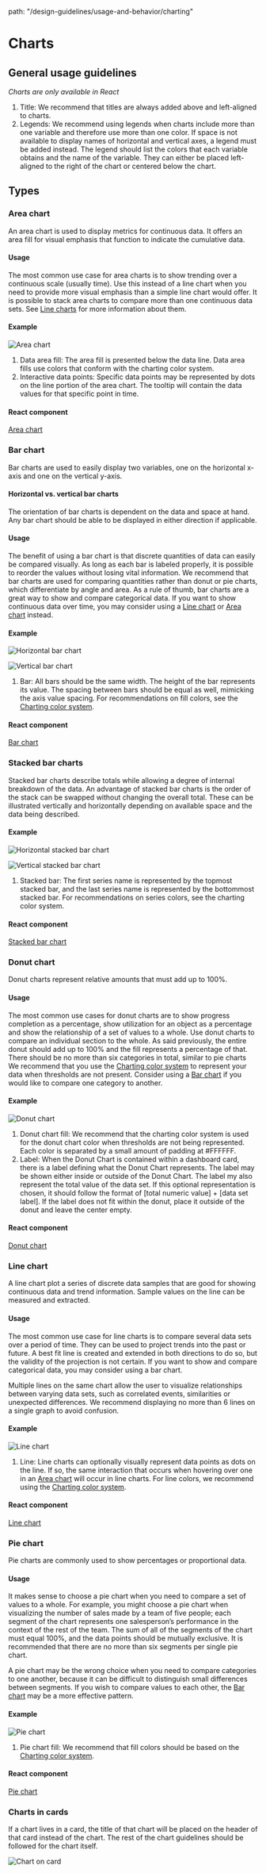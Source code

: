 path: "/design-guidelines/usage-and-behavior/charting"

# Charts

## General usage guidelines
_Charts are only available in React_

1. Title: We recommend that titles are always added above and left-aligned to charts.
2. Legends: We recommend using legends when charts include more than one variable and therefore use more than one color. If space is not available to display names of horizontal and vertical axes, a legend must be added instead. The legend should list the colors that each variable obtains and the name of the variable. They can either be placed left-aligned to the right of the chart or centered below the chart.

## Types

### Area chart
An area chart is used to display metrics for continuous data. It offers an area fill for visual emphasis that function to indicate the cumulative data.

#### Usage
The most common use case for area charts is to show trending over a continuous scale (usually time). Use this instead of a line chart when you need to provide more visual emphasis than a simple line chart would offer. It is possible to stack area charts to compare more than one continuous data sets. See [Line charts](https://v2.patternfly.org/design-guidelines/usage-and-behavior/charts#line-chart) for more information about them.

#### Example
![Area chart](img/areachart.png)

1. Data area fill: The area fill is presented below the data line. Data area fills use colors that conform with the charting color system.
2. Interactive data points: Specific data points may be represented by dots on the line portion of the area chart. The tooltip will contain the data values for that specific point in time.

#### React component
[Area chart](https://v2.patternfly.org/documentation/react/components/areachart)

### Bar chart

Bar charts are used to easily display two variables, one on the horizontal x-axis and one on the vertical y-axis.

#### Horizontal vs. vertical bar charts

The orientation of bar charts is dependent on the data and space at hand. Any bar chart should be able to be displayed in either direction if applicable.

#### Usage
The benefit of using a bar chart is that discrete quantities of data can easily be compared visually. As long as each bar is labeled properly, it is possible to reorder the values without losing vital information. We recommend that bar charts are used for comparing quantities rather than donut or pie charts, which differentiate by angle and area. As a rule of thumb, bar charts are a great way to show and compare categorical data. If you want to show continuous data over time, you may consider using a [Line chart](https://v2.patternfly.org/design-guidelines/usage-and-behavior/charts#line-chart) or [Area chart](https://v2.patternfly.org/design-guidelines/usage-and-behavior/charts#area-chart) instead.

#### Example
![Horizontal bar chart](img/horizbarchart.png)

![Vertical bar chart](img/vertbarchart.png)

1. Bar: All bars should be the same width. The height of the bar represents its value. The spacing between bars should be equal as well, mimicking the axis value spacing. For recommendations on fill colors, see the [Charting color system](https://v2.patternfly.org/styles/charting-color-system).

#### React component
[Bar chart](https://v2.patternfly.org/documentation/react/components/barchart)

### Stacked bar charts

Stacked bar charts describe totals while allowing a degree of internal breakdown of the data. An advantage of stacked bar charts is the order of the stack can be swapped without changing the overall total. These can be illustrated vertically and horizontally depending on available space and the data being described.

#### Example
![Horizontal stacked bar chart](img/horizstackedbarchart.png)

![Vertical stacked bar chart](img/vertstackedbarchart.png)

1. Stacked bar: The first series name is represented by the topmost stacked bar, and the last series name is represented by the bottommost stacked bar. For recommendations on series colors, see the charting color system.

#### React component
[Stacked bar chart](https://v2.patternfly.org/documentation/react/components/stackchart)

### Donut chart
Donut charts represent relative amounts that must add up to 100%.

#### Usage
The most common use cases for donut charts are to show progress completion as a percentage, show utilization for an object as a percentage and show the relationship of a set of values to a whole. Use donut charts to compare an individual section to the whole. As said previously, the entire donut should add up to 100% and the fill represents a percentage of that. There should be no more than six categories in total, similar to pie charts We recommend that you use the [Charting color system](https://v2.patternfly.org/styles/charting-color-system) to represent your data when thresholds are not present. Consider using a [Bar chart](https://v2.patternfly.org/design-guidelines/usage-and-behavior/charts#bar-chart) if you would like to compare one category to another.

#### Example
![Donut chart](img/donutchart.png)

1. Donut chart fill: We recommend that the charting color system is used for the donut chart color when thresholds are not being represented. Each color is separated by a small amount of padding at #FFFFFF.
2. Label: When the Donut Chart is contained within a dashboard card, there is a label defining what the Donut Chart represents. The label may be shown either inside or outside of the Donut Chart. The label my also represent the total value of the data set. If this optional representation is chosen, it should follow the format of [total numeric value] + [data set label]. If the label does not fit within the donut, place it outside of the donut and leave the center empty.

#### React component
[Donut chart](https://v2.patternfly.org/documentation/react/components/donutchart)

### Line chart

A line chart plot a series of discrete data samples that are good for showing continuous data and trend information. Sample values on the line can be measured and extracted.

#### Usage
The most common use case for line charts is to compare several data sets over a period of time. They can be used to project trends into the past or future. A best fit line is created and extended in both directions to do so, but the validity of the projection is not certain. If you want to show and compare categorical data, you may consider using a bar chart.

Multiple lines on the same chart allow the user to visualize relationships between varying data sets, such as correlated events, similarities or unexpected differences. We recommend displaying no more than 6 lines on a single graph to avoid confusion.

#### Example
![Line chart](img/linechart.png)

1. Line: Line charts can optionally visually represent data points as dots on the line. If so, the same interaction that occurs when hovering over one in an [Area chart](https://v2.patternfly.org/design-guidelines/usage-and-behavior/charts#area-chart) will occur in line charts. For line colors, we recommend using the [Charting color system](https://v2.patternfly.org/styles/charting-color-system).

#### React component
[Line chart](https://v2.patternfly.org/documentation/react/components/linechart)

### Pie chart

Pie charts are commonly used to show percentages or proportional data.

#### Usage
It makes sense to choose a pie chart when you need to compare a set of values to a whole. For example, you might choose a pie chart when visualizing the number of sales made by a team of five people; each segment of the chart represents one salesperson’s performance in the context of the rest of the team. The sum of all of the segments of the chart must equal 100%, and the data points should be mutually exclusive. It is recommended that there are no more than six segments per single pie chart.

A pie chart may be the wrong choice when you need to compare categories to one another, because it can be difficult to distinguish small differences between segments. If you wish to compare values to each other, the [Bar chart](https://v2.patternfly.org/design-guidelines/usage-and-behavior/charts#bar-chart) may be a more effective pattern.

#### Example
![Pie chart](img/piechart.png)

1. Pie chart fill: We recommend that fill colors should be based on the [Charting color system](https://v2.patternfly.org/styles/charting-color-system).

#### React component
[Pie chart](https://v2.patternfly.org/documentation/react/components/piechart)

### Charts in cards
If a chart lives in a card, the title of that chart will be placed on the header of that card instead of the chart. The rest of the chart guidelines should be followed for the chart itself.

![Chart on card](img/chartoncard.png)
